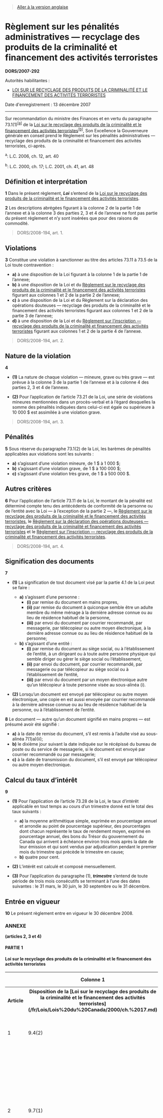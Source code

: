 > [Aller à la version anglaise](/en/Regulations/Statutory%20Orders%20and%20Regulations/2007/292.md)

# Règlement sur les pénalités administratives — recyclage des produits de la criminalité et financement des activités terroristes

**DORS/2007-292**

Autorités habilitantes : 
- [LOI SUR LE RECYCLAGE DES PRODUITS DE LA CRIMINALITÉ ET LE FINANCEMENT DES ACTIVITÉS TERRORISTES](/fr/Lois/Lois%20du%20Canada/2000/ch.%2017.md)

Date d'enregistrement : 13 décembre 2007

----------

Sur recommandation du ministre des Finances et en vertu du paragraphe 73.1(1)<sup><a href='#nbp_609783-f_hq_2221'>[a]</a></sup> de la [Loi sur le recyclage des produits de la criminalité et le financement des activités terroristes](/fr/Lois/Lois%20du%20Canada/2000/ch.%2017.md)<sup><a href='#nbp_609783-f_hq_2222'>[b]</a></sup>, Son Excellence la Gouverneure générale en conseil prend le Règlement sur les pénalités administratives — recyclage des produits de la criminalité et financement des activités terroristes, ci-après.

<a name='nbp_609783-f_hq_2221'><sup>a</sup></a>: L.C. 2006, ch. 12, art. 40<br />

<a name='nbp_609783-f_hq_2222'><sup>b</sup></a>: L.C. 2000, ch. 17; L.C. 2001, ch. 41, art. 48<br />




## Définition et interprétation


**1** Dans le présent règlement, ***Loi*** s’entend de la [Loi sur le recyclage des produits de la criminalité et le financement des activités terroristes](/fr/Lois/Lois%20du%20Canada/2000/ch.%2017.md).



**2** Les descriptions abrégées figurant à la colonne 2 de la partie 1 de l’annexe et à la colonne 3 des parties 2, 3 et 4 de l’annexe ne font pas partie du présent règlement et n’y sont insérées que pour des raisons de commodité.
> DORS/2008-194, art. 1.





## Violations


**3** Constitue une violation à sanctionner au titre des articles 73.11 à 73.5 de la Loi toute contravention :
- **a)** à une disposition de la Loi figurant à la colonne 1 de la partie 1 de l’annexe;
- **b)** à une disposition de la Loi et du [Règlement sur le recyclage des produits de la criminalité et le financement des activités terroristes](/fr/Règlements/Décrets,%20ordonnances%20et%20règlements%20statutaires/2002/184.md) figurant aux colonnes 1 et 2 de la partie 2 de l’annexe;
- **c)** à une disposition de la Loi et du Règlement sur la déclaration des opérations douteuses — recyclage des produits de la criminalité et le financement des activités terroristes figurant aux colonnes 1 et 2 de la partie 3 de l’annexe;
- **d)** à une disposition de la Loi et du [Règlement sur l’inscription — recyclage des produits de la criminalité et financement des activités terroristes](/fr/Règlements/Décrets,%20ordonnances%20et%20règlements%20statutaires/2007/121.md) figurant aux colonnes 1 et 2 de la partie 4 de l’annexe.
> DORS/2008-194, art. 2.





## Nature de la violation


**4** 

- **(1)** La nature de chaque violation — mineure, grave ou très grave — est prévue à la colonne 3 de la partie 1 de l’annexe et à la colonne 4 des parties 2, 3 et 4 de l’annexe.

- **(2)** Pour l’application de l’article 73.21 de la Loi, une série de violations mineures mentionnées dans un procès-verbal et à l’égard desquelles la somme des pénalités indiquées dans celui-ci est égale ou supérieure à 10 000 $ est assimilée à une violation grave.
> DORS/2008-194, art. 3.





## Pénalités


**5** Sous réserve du paragraphe 73.1(2) de la Loi, les barèmes de pénalités applicables aux violations sont les suivants :
- **a)** s’agissant d’une violation mineure, de 1 $ à 1 000 $;
- **b)** s’agissant d’une violation grave, de 1 $ à 100 000 $;
- **c)** s’agissant d’une violation très grave, de 1 $ à 500 000 $.




## Autres critères


**6** Pour l’application de l’article 73.11 de la Loi, le montant de la pénalité est déterminé compte tenu des antécédents de conformité de la personne ou de l’entité avec la Loi — à l’exception de la partie 2 —, le [Règlement sur le recyclage des produits de la criminalité et le financement des activités terroristes](/fr/Règlements/Décrets,%20ordonnances%20et%20règlements%20statutaires/2002/184.md), le [Règlement sur la déclaration des opérations douteuses — recyclage des produits de la criminalité et financement des activités terroristes](/fr/Règlements/Décrets,%20ordonnances%20et%20règlements%20statutaires/2001/317.md) et le [Règlement sur l’inscription — recyclage des produits de la criminalité et financement des activités terroristes](/fr/Règlements/Décrets,%20ordonnances%20et%20règlements%20statutaires/2007/121.md).
> DORS/2008-194, art. 4.





## Signification des documents


**7** 

- **(1)** La signification de tout document visé par la partie 4.1 de la Loi peut se faire :
	- **a)** s’agissant d’une personne :
		- **(i)** par remise du document en mains propres,
		- **(ii)** par remise du document à quiconque semble être un adulte membre du même ménage à la dernière adresse connue ou au lieu de résidence habituel de la personne,
		- **(iii)** par envoi du document par courrier recommandé, par messagerie, par télécopieur ou autre moyen électronique, à la dernière adresse connue ou au lieu de résidence habituel de la personne;
	- **b)** s’agissant d’une entité :
		- **(i)** par remise du document au siège social, ou à l’établissement de l’entité, à un dirigeant ou à toute autre personne physique qui semble diriger ou gérer le siège social ou l’établissement,
		- **(ii)** par envoi du document, par courrier recommandé, par messagerie ou par télécopieur au siège social ou à l’établissement de l’entité,
		- **(iii)** par envoi du document par un moyen électronique autre qu’un télécopieur à toute personne visée au sous-alinéa (i).

- **(2)** Lorsqu’un document est envoyé par télécopieur ou autre moyen électronique, une copie en est aussi envoyée par courrier recommandé à la dernière adresse connue ou au lieu de résidence habituel de la personne, ou à l’établissement de l’entité.



**8** Le document — autre qu’un document signifié en mains propres — est présumé avoir été signifié :
- **a)** à la date de remise du document, s’il est remis à l’adulte visé au sous-alinéa 7(1)a)(ii);
- **b)** le dixième jour suivant la date indiquée sur le récépissé du bureau de poste ou du service de messagerie, si le document est envoyé par courrier recommandé ou par messagerie;
- **c)** à la date de transmission du document, s’il est envoyé par télécopieur ou autre moyen électronique.




## Calcul du taux d’intérêt


**9** 

- **(1)** Pour l’application de l’article 73.28 de la Loi, le taux d’intérêt applicable en tout temps au cours d’un trimestre donné est le total des taux suivants :
	- **a)** la moyenne arithmétique simple, exprimée en pourcentage annuel et arrondie au point de pourcentage supérieur, des pourcentages dont chacun représente le taux de rendement moyen, exprimé en pourcentage annuel, des bons du Trésor du gouvernement du Canada qui arrivent à échéance environ trois mois après la date de leur émission et qui sont vendus par adjudication pendant le premier mois du trimestre qui précède le trimestre en cause;
	- **b)** quatre pour cent.

- **(2)** L’intérêt est calculé et composé mensuellement.

- **(3)** Pour l’application du paragraphe (1), ***trimestre*** s’entend de toute période de trois mois consécutifs se terminant à l’une des dates suivantes : le 31 mars, le 30 juin, le 30 septembre ou le 31 décembre.




## Entrée en vigueur


**10** Le présent règlement entre en vigueur le 30 décembre 2008.




### **ANNEXE** 
**(articles 2, 3 et 4)**
#### PARTIE 1
<table>
<h4>Loi sur le recyclage des produits de la criminalité et le financement des activités terroristes</h4>
<tr>
<th></th>
<th>Colonne 1</th>
<th>Colonne 2</th>
<th>Colonne 3</th>
</tr>
<tr>
<th>Article</th>
<th>Disposition de la [Loi sur le recyclage des produits de la criminalité et le financement des activités terroristes](/fr/Lois/Lois%20du%20Canada/2000/ch.%2017.md)</th>
<th>Description abrégée</th>
<th>Nature de la violation</th>
</tr>
<tr>
<td>1</td>
<td>9.4(2)</td>
<td>Établir une relation de correspondant bancaire avec une banque fictive</td>
<td>Grave</td>
</tr>
<tr>
<td>2</td>
<td>9.7(1)</td>
<td>Fait, pour toute personne ou entité visée, de ne pas veiller à ce que ses filiales à cent pour cent visées élaborent et mettent en application les principes et les mesures compatibles avec les obligations prévues aux articles 6, 6.1 et 9.6 de la Loi</td>
<td>Grave</td>
</tr>
<tr>
<td>3</td>
<td>9.7(2)</td>
<td>Fait, pour toute personne ou entité visée, de ne pas documenter les cas où une de ses filiales à cent pour cent visées ne peut ni élaborer ni mettre en application un principe ou une mesure parce que cela contreviendrait aux lois du pays dans lequel elle se trouve</td>
<td>Mineure</td>
</tr>
<tr>
<td>4</td>
<td>9.8</td>
<td>Fait, pour toute entité visée, de ne pas veiller à ce que ses succursales visées élaborent et mettent en application les principes et les mesures compatibles avec les obligations prévues aux articles 6, 6.1 et 9.6 de la Loi</td>
<td>Grave</td>
</tr>
<tr>
<td>5</td>
<td>11.1</td>
<td>Fait, pour toute personne ou entité visée, de ne pas être inscrite auprès du Centre</td>
<td>Grave</td>
</tr>
<tr>
<td>6</td>
<td>62(2)</td>
<td>Ne pas prêter à la personne autorisée toute l’assistance possible et ne pas lui donner les renseignements qu’elle peut valablement exiger</td>
<td>Grave</td>
</tr>
<tr>
<td>7</td>
<td>63.1(2)</td>
<td>Ne pas fournir, en conformité avec l’avis, les documents ou autre information que la personne autorisée peut valablement exiger</td>
<td>Grave</td>
</tr>
</table>

#### PARTIE 2
<table>
<h4>Loi sur le recyclage des produits de la criminalité et le financement des activités terroristes et règlement sur le recyclage des produits de la criminalité et le financement des activités terroristes</h4>
<tr>
<th></th>
<th>Colonne 1</th>
<th>Colonne 2</th>
<th>Colonne 3</th>
<th>Colonne 4</th>
</tr>
<tr>
<th>Article</th>
<th>Disposition de la [Loi sur le recyclage des produits de la criminalité et le financement des activités terroristes](/fr/Lois/Lois%20du%20Canada/2000/ch.%2017.md)</th>
<th>Disposition du [Règlement sur le recyclage des produits de la criminalité et le financement des activités terroristes](/fr/Règlements/Décrets,%20ordonnances%20et%20règlements%20statutaires/2002/184.md)</th>
<th>Description abrégée</th>
<th>Nature de la violation</th>
</tr>
<tr>
<td>1</td>
<td>9(1)</td>
<td>2</td>
<td>Ne pas convertir le montant d’une opération effectuée en devises en dollars canadiens selon le taux réglementaire</td>
<td>Mineure</td>
</tr>
<tr>
<td>2</td>
<td>9(1)</td>
<td>4(1)</td>
<td>Ne pas transmettre une déclaration par voie électronique selon les directives établies par le Centre, si le déclarant a les moyens techniques de le faire</td>
<td>Mineure</td>
</tr>
<tr>
<td>3</td>
<td>9(1)</td>
<td>4(2)</td>
<td>Ne pas transmettre une déclaration sur support papier selon les directives établies par le Centre, si le déclarant n’a pas les moyens techniques de le faire par voie électronique</td>
<td>Mineure</td>
</tr>
<tr>
<td>4</td>
<td>9(1)</td>
<td>5(1)</td>
<td>Ne pas faire une déclaration à l’égard d’un télévirement dans les cinq jours ouvrables suivant celui-ci</td>
<td>Mineure</td>
</tr>
<tr>
<td>5</td>
<td>9(1)</td>
<td>5(2)b)</td>
<td>Ne pas faire une déclaration à l’égard d’une opération pour laquelle un relevé d’opération importante en espèces doit être tenu et conservé, dans les quinze jours suivant l’opération</td>
<td>Mineure</td>
</tr>
<tr>
<td>6</td>
<td>6</td>
<td>8(1)</td>
<td>Ne pas prendre de mesures raisonnables pour établir si l’individu qui remet de fait les espèces agit pour le compte d’un tiers</td>
<td>Mineure</td>
</tr>
<tr>
<td>7</td>
<td>6</td>
<td>8(2)</td>
<td>Ne pas conserver un document où sont consignés les renseignements réglementaires concernant les tiers</td>
<td>Mineure</td>
</tr>
<tr>
<td>8</td>
<td>6</td>
<td>8(3)</td>
<td>Ne pas conserver un document où sont consignés les renseignements réglementaires concernant les tiers soupçonnés</td>
<td>Mineure</td>
</tr>
<tr>
<td>9</td>
<td>6</td>
<td>9(1)</td>
<td>Ne pas prendre des mesures raisonnables à l’ouverture d’un compte pour établir s’il est destiné à être utilisé par un tiers ou en son nom</td>
<td>Mineure</td>
</tr>
<tr>
<td>10</td>
<td>6</td>
<td>9(2)</td>
<td>Ne pas conserver un document où sont consignés les renseignements réglementaires concernant les tiers</td>
<td>Mineure</td>
</tr>
<tr>
<td>11</td>
<td>6</td>
<td>9(3)</td>
<td>Ne pas conserver un document où sont consignés les renseignements réglementaires concernant les tiers soupçonnés concernant les tiers soupçonnés</td>
<td>Mineure</td>
</tr>
<tr>
<td>12</td>
<td>6</td>
<td>10(1)</td>
<td>Ne pas prendre de mesures raisonnables au moment où un dossier-client est constitué pour établir si le client agit pour le compte d’un tiers</td>
<td>Mineure</td>
</tr>
<tr>
<td>13</td>
<td>6</td>
<td>10(2)</td>
<td>Ne pas conserver un document où sont consignés les renseignements réglementaires si la personne ou l’entité conclut que le client agit pour le compte d’un tiers</td>
<td>Mineure</td>
</tr>
<tr>
<td>14</td>
<td>6</td>
<td>10(3)</td>
<td>Ne pas conserver un document où sont consignés les renseignements réglementaires s’il y a des motifs raisonnables de soupçonner que le client agit pour le compte d’un tiers</td>
<td>Mineure</td>
</tr>
<tr>
<td>15</td>
<td>6</td>
<td>11</td>
<td>Fait, pour une société de fiducie, de ne pas conserver un document où sont consignés les renseignements réglementaires relativement à une fiducie entre vifs</td>
<td>Mineure</td>
</tr>
<tr>
<td>15.1</td>
<td>6</td>
<td>11.1(1)</td>
<td>Fait, pour toute personne ou entité visée, de ne pas prendre des mesures raisonnables pour obtenir les renseignements réglementaires et, le cas échéant, les conserver dans un document</td>
<td>Mineure</td>
</tr>
<tr>
<td>15.2</td>
<td>6</td>
<td>11.1(2)</td>
<td>Fait, pour toute personne ou entité visée, de ne pas conserver un document indiquant les raisons pour lesquelles les renseignements réglementaires n’ont pu être obtenus</td>
<td>Mineure</td>
</tr>
<tr>
<td>15.3</td>
<td>6</td>
<td>11.1(3)</td>
<td>Fait, pour toute personne ou entité visée, de ne pas déterminer, dans le cas d’un organisme sans but lucratif, auquel des types d’organismes réglementaires celui-ci appartient et de ne pas conserver ce renseignement dans un document</td>
<td>Mineure</td>
</tr>
<tr>
<td>16</td>
<td>9(1)</td>
<td>12(1)a)</td>
<td>Fait, pour toute entité financière, de ne pas déclarer la réception d’une somme en espèces de 10 000 $ ou plus au cours d’une seule opération et de ne pas joindre à la déclaration les renseignements prévus</td>
<td>Mineure</td>
</tr>
<tr>
<td>17</td>
<td>9(1)</td>
<td>12(1)b)</td>
<td>Fait, pour toute entité financière, de ne pas déclarer le télévirement à l’étranger de 10 000 $ ou plus au cours d’une seule opération et de ne pas joindre à la déclaration les renseignements prévus</td>
<td>Mineure</td>
</tr>
<tr>
<td>18</td>
<td>9(1)</td>
<td>12(1)c)</td>
<td>Fait, pour toute entité financière, de ne pas déclarer le télévirement de l’étranger de 10 000 $ ou plus au cours d’une seule opération et de ne pas joindre à la déclaration les renseignements prévus</td>
<td>Mineure</td>
</tr>
<tr>
<td>19</td>
<td>6</td>
<td>13</td>
<td>Fait, pour toute entité financière, de ne pas tenir un relevé d’opération importante en espèces lorsqu’elle reçoit d’un client une somme en espèces de 10 000 $ ou plus au cours d’une seule opération</td>
<td>Mineure</td>
</tr>
<tr>
<td>20</td>
<td>6</td>
<td>14</td>
<td>Fait, pour toute entité financière, de ne pas tenir les documents réglementaires</td>
<td>Mineure</td>
</tr>
<tr>
<td>20.1</td>
<td>6</td>
<td>14.1</td>
<td>Fait, pour toute entité financière, de ne pas, pour chaque compte de carte de crédit qu’elle ouvre, tenir les documents et renseignements réglementaires</td>
<td>Mineure</td>
</tr>
<tr>
<td>21</td>
<td>6</td>
<td>15</td>
<td>Fait, pour toute société de fiducie, de ne pas tenir les documents réglementaires à l’égard de chaque fiducie dont elle est la fiduciaire</td>
<td>Mineure</td>
</tr>
<tr>
<td>21.1</td>
<td>9.4(1)a)</td>
<td>15.1(1) et (2)</td>
<td>Fait, pour toute entité visée qui noue une relation de correspondant bancaire avec une entité étrangère réglementaire, de ne pas tenir les documents et renseignements réglementaires</td>
<td>Mineure</td>
</tr>
<tr>
<td>21.2</td>
<td>9.4(1)c)</td>
<td>15.1(1)</td>
<td>Fait, pour toute entité visée qui noue une relation de correspondant bancaire avec une entité étrangère réglementaire, de ne pas tenir l’agrément de la haute direction</td>
<td>Mineure</td>
</tr>
<tr>
<td>21.3</td>
<td>9.4(1)d)</td>
<td>15.1(1)</td>
<td>Fait, pour toute entité visée qui noue une relation de correspondant bancaire avec une entité étrangère réglementaire, de ne pas consigner leurs obligations et celles de l’entité étrangère à l’égard des services de correspondant bancaire</td>
<td>Mineure</td>
</tr>
<tr>
<td>21.4</td>
<td>9.4(1)e)</td>
<td>15.1(1) et (3)</td>
<td>Fait, pour toute entité visée, de ne pas prendre des mesures raisonnables pour vérifier si l’institution financière étrangère avec laquelle elle noue une relation de correspondant bancaire dispose de principes et de mesures réglementaires et, à défaut, de ne pas prendre des mesures réglementaires</td>
<td>Mineure</td>
</tr>
<tr>
<td>22</td>
<td>9(1)</td>
<td>17</td>
<td>Fait, pour toute société d’assurance-vie ou tout représentant d’assurance-vie qui reçoit d’un client une somme en espèces de 10 000 $ ou plus au cours d’une seule opération, de ne pas déclarer cette opération et de ne pas joindre à la déclaration les renseignements prévus</td>
<td>Mineure</td>
</tr>
<tr>
<td>23</td>
<td>6</td>
<td>18</td>
<td>Fait, pour toute société d’assurance-vie ou tout représentant d’assurance-vie, de ne pas tenir un relevé d’opération importante en espèces lorsqu’il reçoit d’un client une somme en espèces de 10 000 $ ou plus au cours d’une seule opération</td>
<td>Mineure</td>
</tr>
<tr>
<td>24</td>
<td>6</td>
<td>19(1)</td>
<td>Fait, pour toute société d’assurance-vie ou tout représentant d’assurance-vie, de ne pas tenir un dossier-client pour chaque achat d’une rente ou d’une police à l’égard de laquelle le client peut verser 10 000 $ ou plus</td>
<td>Mineure</td>
</tr>
<tr>
<td>25</td>
<td>6</td>
<td>20</td>
<td>Fait, pour toute société d’assurance-vie ou tout représentant d’assurance-vie, de ne pas tenir le registre réglementaire d’un client qui est une personne morale</td>
<td>Mineure</td>
</tr>
<tr>
<td>25.1</td>
<td>6</td>
<td>20.1</td>
<td>Fait, pour toute société d’assurance-vie ou tout représentant d’assurance-vie, de ne pas tenir un document comportant les renseignements réglementaires lorsqu’une opération fait l’objet d’un examen</td>
<td>Mineure</td>
</tr>
<tr>
<td>26</td>
<td>9(1)</td>
<td>21</td>
<td>Fait, pour tout courtier en valeurs mobilières qui reçoit d’un client une somme en espèces de 10 000 $ ou plus au cours d’une seule opération, de ne pas déclarer cette opération et de ne pas joindre à la déclaration les renseignements prévus</td>
<td>Mineure</td>
</tr>
<tr>
<td>27</td>
<td>6</td>
<td>22</td>
<td>Fait, pour tout courtier en valeurs mobilières, de ne pas tenir un relevé d’opération importante en espèces lorsqu’il reçoit d’un client une somme en espèces de 10 000 $ ou plus au cours d’une seule opération</td>
<td>Mineure</td>
</tr>
<tr>
<td>28</td>
<td>6</td>
<td>23</td>
<td>Fait, pour tout courtier en valeurs mobilières, de ne pas tenir les documents réglementaires</td>
<td>Mineure</td>
</tr>
<tr>
<td>29</td>
<td>9(1)</td>
<td>28(1)a)</td>
<td>Fait, pour toute entreprise de transfert de fonds ou de vente de titres négociables, de ne pas déclarer la réception d’un client d’une somme en espèces de 10 000 $ ou plus au cours d’une seule opération et de ne pas joindre à la déclaration les renseignements prévus</td>
<td>Mineure</td>
</tr>
<tr>
<td>30</td>
<td>9(1)</td>
<td>28(1)b)</td>
<td>Fait, pour toute entreprise de transfert de fonds ou de vente de titres négociables, de ne pas déclarer le télévirement à l’étranger de 10 000 $ ou plus au cours d’une seule opération et de ne pas joindre à la déclaration les renseignements prévus</td>
<td>Mineure</td>
</tr>
<tr>
<td>31</td>
<td>9(1)</td>
<td>28(1)c)</td>
<td>Fait, pour toute entreprise de transfert de fonds ou de vente de titres négociables, de ne pas déclarer le télévirement de l’étranger, de 10 000 $ ou plus au cours d’une seule opération et de ne pas joindre à la déclaration les renseignements prévus</td>
<td>Mineure</td>
</tr>
<tr>
<td>32</td>
<td>6</td>
<td>29</td>
<td>Fait, pour toute entreprise de transfert de fonds ou de vente de titres négociables, de ne pas tenir un relevé d’opération importante en espèces lorsqu’elle reçoit d’un client une somme en espèces de 10 000 $ ou plus au cours d’une seule opération</td>
<td>Mineure</td>
</tr>
<tr>
<td>33</td>
<td>6</td>
<td>30</td>
<td>Fait, pour toute entreprise de transfert de fonds ou de vente de titres négociables, de ne pas tenir les documents réglementaires</td>
<td>Mineure</td>
</tr>
<tr>
<td>33.1</td>
<td>6</td>
<td>31</td>
<td>Fait, pour toute entreprise de transfert de fonds ou de vente de titres négociables visée, de ne pas tenir un document comportant les renseignements réglementaires lorsqu’une opération fait l’objet d’un examen</td>
<td>Mineure</td>
</tr>
<tr>
<td>33.2</td>
<td>6</td>
<td>32</td>
<td>Fait, pour toute entreprise de transfert de fonds ou de vente de titres négociables visée, de ne pas tenir un document où sont consignés les renseignements réglementaires</td>
<td>Mineure</td>
</tr>
<tr>
<td>33.3</td>
<td>9</td>
<td>33.1</td>
<td>Fait, pour tout notaire public de la Colombie-Britannique ou toute société de notaires de la Colombie-Britannique, de ne pas déclarer la réception d’une somme en espèces de 10 000 $ ou plus au cours d’une seule opération et de ne pas joindre à la déclaration les renseignements réglementaires</td>
<td>Mineure</td>
</tr>
<tr>
<td>33.4</td>
<td>6</td>
<td>33.2(1)</td>
<td>Fait, pour tout notaire public de la Colombie-Britannique ou toute société de notaires de la Colombie-Britannique, de ne pas tenir les documents réglementaires</td>
<td>Mineure</td>
</tr>
<tr>
<td>33.5</td>
<td>6</td>
<td>33.2(2)</td>
<td>Fait, pour tout notaire public de la Colombie-Britannique ou toute société de notaires de la Colombie-Britannique, de ne pas tenir un relevé d’opération importante en espèces lorsqu’il reçoit une somme en espèces de 10 000 $ ou plus au cours d’une seule opération</td>
<td>Mineure</td>
</tr>
<tr>
<td>33.6</td>
<td>6</td>
<td>33.4</td>
<td>Fait, pour tout conseiller juridique ou cabinet d’avocats, de ne pas tenir les documents réglementaires</td>
<td>Mineure</td>
</tr>
<tr>
<td>33.7</td>
<td>6</td>
<td>33.5a)</td>
<td>Fait, pour tout conseiller juridique ou cabinet d’avocats, de ne pas tenir les documents réglementaires</td>
<td>Mineure</td>
</tr>
<tr>
<td>34</td>
<td>9(1)</td>
<td>35</td>
<td>Fait, pour tout comptable ou cabinet d’expertise comptable qui reçoit une somme en espèces de 10 000 $ ou plus au cours d’une seule opération, de ne pas déclarer cette opération et de ne pas joindre à la déclaration les renseignements prévus</td>
<td>Mineure</td>
</tr>
<tr>
<td>35</td>
<td>6</td>
<td>36(1)</td>
<td>Fait, pour tout comptable ou cabinet d’expertise comptable, de ne pas tenir les documents réglementaires</td>
<td>Mineure</td>
</tr>
<tr>
<td>36</td>
<td>6</td>
<td>36(2)</td>
<td>Fait, pour tout comptable ou cabinet d’expertise comptable, de ne pas tenir un relevé d’opération importante en espèces, lorsqu’il reçoit une somme en espèces de 10 000 $ ou plus au cours d’une seule opération</td>
<td>Mineure</td>
</tr>
<tr>
<td>37</td>
<td>9(1)</td>
<td>38</td>
<td>Fait, pour tout courtier ou agent immobilier qui reçoit une somme en espèces de 10 000 $ ou plus au cours d’une seule opération, de ne pas déclarer cette opération et de ne pas joindre à la déclaration les renseignements prévus</td>
<td>Mineure</td>
</tr>
<tr>
<td>38</td>
<td>6</td>
<td>39(1)</td>
<td>Fait, pour tout courtier ou agent immobilier, de ne pas tenir les documents réglementaires</td>
<td>Mineure</td>
</tr>
<tr>
<td>39</td>
<td>6</td>
<td>39(2)</td>
<td>Fait, pour tout courtier ou agent immobilier, de ne pas tenir un relevé d’opération importante en espèces, lorsqu’il reçoit une somme en espèces de 10 000 $ ou plus au cours d’une seule opération</td>
<td>Mineure</td>
</tr>
<tr>
<td>39.1</td>
<td>9(1)</td>
<td>39.2</td>
<td>Fait, pour tout négociant en métaux précieux et pierres précieuses, de ne pas déclarer la réception d’une somme en espèces de 10 000 $ ou plus au cours d’une seule opération et de ne pas joindre à la déclaration les renseignements réglementaires</td>
<td>Mineure</td>
</tr>
<tr>
<td>39.2</td>
<td>6</td>
<td>39.3</td>
<td>Fait, pour tout négociant en métaux précieux et pierres précieuses, de ne pas tenir un relevé d’opération importante en espèces lorsqu’il reçoit une somme en espèces de 10 000 $ ou plus au cours d’une seule opération</td>
<td>Mineure</td>
</tr>
<tr>
<td>39.3</td>
<td>9(1)</td>
<td>39.6</td>
<td>Fait, pour tout promoteur immobilier, de ne pas déclarer la réception d’une somme en espèces de 10 000 $ ou plus au cours d’une seule opération et de ne pas joindre à cette déclaration les renseignements réglementaires</td>
<td>Mineure</td>
</tr>
<tr>
<td>39.4</td>
<td>6</td>
<td>39.7(1)</td>
<td>Fait, pour tout promoteur immobilier, de ne pas tenir les documents réglementaires dans l’exercice d’une activité visée</td>
<td>Mineure</td>
</tr>
<tr>
<td>39.5</td>
<td>6</td>
<td>39.7(2)</td>
<td>Fait, pour tout promoteur immobilier, de ne pas tenir un relevé d’opération importante en espèces lorsqu’il reçoit une somme en espèces de 10 000 $ ou plus au cours d’une seule opération dans l’exercice d’une activité visée</td>
<td>Mineure</td>
</tr>
<tr>
<td>40</td>
<td>9(1)</td>
<td>40(1)a)</td>
<td>Fait, pour tout casino qui reçoit une somme en espèces de 10 000 $ ou plus au cours d’une seule opération, de ne pas déclarer cette opération et de ne pas joindre à la déclaration les renseignements prévus</td>
<td>Mineure</td>
</tr>
<tr>
<td>41</td>
<td>9(1)</td>
<td>40(1)b)</td>
<td>Fait, pour tout casino, de ne pas déclarer le télévirement à l’étranger de 10 000$ ou plus au cours d’une seule opération et de ne pas joindre à la déclaration les renseignements prévus</td>
<td>Mineure</td>
</tr>
<tr>
<td>42</td>
<td>9(1)</td>
<td>40(1)c)</td>
<td>Fait, pour tout casino, de ne pas déclarer le télévirement de l’étranger de 10 000$ ou plus au cours d’une seule opération et de ne pas joindre à la déclaration les renseignements prévus</td>
<td>Mineure</td>
</tr>
<tr>
<td>43</td>
<td>6</td>
<td>41(1)</td>
<td>Fait, pour tout casino, de ne pas tenir un relevé d’opération importante en espèces lorsqu’il reçoit une somme en espèces de 10 000 $ ou plus au cours d’une seule opération</td>
<td>Mineure</td>
</tr>
<tr>
<td>44</td>
<td>6</td>
<td>42(1)</td>
<td>Fait, pour tout casino, de ne pas tenir des relevés de déboursement important en espèces relativement aux opérations réglementaires au cours desquelles une somme de 10 000 $ ou plus est déboursée</td>
<td>Mineure</td>
</tr>
<tr>
<td>45</td>
<td>6</td>
<td>43</td>
<td>Fait, pour tout casino, de ne pas tenir les documents réglementaires</td>
<td>Mineure</td>
</tr>
<tr>
<td>46</td>
<td>9(1)</td>
<td>47</td>
<td>Fait, pour tout ministère ou mandataire de Sa Majesté du chef du Canada ou d’une province qui reçoit d’un client une somme en espèces de 10 000 $ ou plus au cours d’une seule opération, de ne pas déclarer cette opération et de ne pas joindre à la déclaration les renseignements prévus</td>
<td>Mineure</td>
</tr>
<tr>
<td>47</td>
<td>6</td>
<td>48</td>
<td>Fait, pour tout ministère ou mandataire de Sa Majesté du chef du Canada ou d’une province, de ne pas tenir un relevé d’opération importante en espèces lorsqu’il reçoit d’un client une somme en espèces de 10 000 $ ou plus au cours d’une seule opération</td>
<td>Mineure</td>
</tr>
<tr>
<td>48</td>
<td>6</td>
<td>49</td>
<td>Fait, pour tout ministère ou mandataire de Sa Majesté du chef du Canada ou d’une province, de ne pas tenir les documents réglementaires</td>
<td>Mineure</td>
</tr>
<tr>
<td>49</td>
<td>9(1)</td>
<td>50(3)</td>
<td>Fait, pour toute entité financière visée, de ne pas déclarer tout changement dans les renseignements réglementaires dans les quinze jours suivant le changement</td>
<td>Mineure</td>
</tr>
<tr>
<td>50</td>
<td>9(1)</td>
<td>50(4)a)</td>
<td>Fait, pour toute entité financière visée, de ne pas, au moins une fois tous les douze mois, vérifier si les conditions prévues sont toujours réunies à l’égard de chaque client</td>
<td>Mineure</td>
</tr>
<tr>
<td>51</td>
<td>9(1)</td>
<td>50(4)b)</td>
<td>Fait, pour toute entité financière visée, de ne pas, au moins une fois tous les douze mois, envoyer un rapport comportant les renseignements réglementaires</td>
<td>Mineure</td>
</tr>
<tr>
<td>52</td>
<td>6.1</td>
<td>53, 64(1) et 64(2)b)</td>
<td>Fait, pour toute personne ou entité visée, de ne pas vérifier, de la manière et dans le délai réglementaires, l’identité de tout individu qui effectue avec elle une opération pour laquelle un relevé est exigé</td>
<td>Mineure</td>
</tr>
<tr>
<td>52.1</td>
<td>6.1</td>
<td>53.1, 64(1) et 64(2)b.1)</td>
<td>Fait, pour toute personne ou entité visée, de ne pas prendre des mesures raisonnables pour vérifier, de la manière et dans le délai réglementaires, l’identité de toute personne qui effectue avec elle une opération qui doit être déclarée au Centre</td>
<td>Mineure</td>
</tr>
<tr>
<td>52.2</td>
<td>9.2</td>
<td>53.2, 64, 65 et 66</td>
<td>Fait, pour toute personne ou entité visée, d’ouvrir, dans les cas prévus, un compte pour lequel elle ne peut établir l’identité du client en conformité avec les mesures réglementaires</td>
<td>Grave</td>
</tr>
<tr>
<td>53</td>
<td>6.1</td>
<td>54(1)a), 64(1) et 64(2)a)</td>
<td>Fait, pour toute entité financière, de ne pas vérifier, de la manière et dans le délai réglementaires, l’identité de toute personne qui signe la fiche-signature</td>
<td>Mineure</td>
</tr>
<tr>
<td>54</td>
<td>6.1</td>
<td>54(1)b), 64(1) et 64(2)b)</td>
<td>Fait, pour toute entité financière, de ne pas vérifier, de la manière et dans le délai réglementaires, l’identité de toute personne qui effectue une opération visée</td>
<td>Mineure</td>
</tr>
<tr>
<td>55</td>
<td>6.1</td>
<td>54(1)d), 65(1) et 65(2)a)</td>
<td>Fait, pour toute entité financière, de ne pas vérifier, de la manière et dans le délai réglementaires, l’existence de toute personne morale pour laquelle elle ouvre un compte ainsi que les renseignements réglementaires applicables</td>
<td>Mineure</td>
</tr>
<tr>
<td>56</td>
<td>6.1</td>
<td>54(1)e), 66(1) et 66(2)a)</td>
<td>Fait, pour toute entité financière, de ne pas vérifier, de la manière et dans le délai réglementaires, l’existence de toute entité — autre qu’une personne morale — pour laquelle elle ouvre un compte</td>
<td>Mineure</td>
</tr>
<tr>
<td>56.1</td>
<td>6.1</td>
<td>54.1a), 64(1.1) et 64(2)b.2)</td>
<td>Fait, pour toute entité financière, de ne pas vérifier, de la manière et dans le délai réglementaires, l’identité de toute personne pour laquelle elle ouvre un compte de carte de crédit</td>
<td>Mineure</td>
</tr>
<tr>
<td>56.2</td>
<td>6.1</td>
<td>54.1b), 65(1) et 65(2)a.1)</td>
<td>Fait, pour toute entité financière, de ne pas vérifier, de la manière et dans le délai réglementaires, l’existence de toute personne morale pour laquelle elle ouvre un compte de carte de crédit ainsi que les renseignements réglementaires</td>
<td>Mineure</td>
</tr>
<tr>
<td>56.3</td>
<td>6.1</td>
<td>54.1c), 66(1) et 66(2)a.1)</td>
<td>Fait, pour toute entité financière, de ne pas vérifier, de la manière et dans le délai réglementaires, l’existence de toute entité — autre qu’une personne morale — pour laquelle elle ouvre un compte de carte de crédit</td>
<td>Mineure</td>
</tr>
<tr>
<td>56.4</td>
<td>9.3(1)</td>
<td>54.2a) et 67.1(2)</td>
<td>Fait, pour toute entité financière, de ne pas prendre, dans le délai réglementaire, des mesures raisonnables pour établir si la personne pour qui elle ouvre un compte est un étranger politiquement vulnérable</td>
<td>Mineure</td>
</tr>
<tr>
<td>56.5</td>
<td>9.3(1)</td>
<td>54.2b) et 67.1(3)</td>
<td>Fait, pour toute entité financière, de ne pas prendre, dans le délai réglementaire, des mesures raisonnables pour établir si tout titulaire de compte actuel est un étranger politiquement vulnérable</td>
<td>Mineure</td>
</tr>
<tr>
<td>56.6</td>
<td>9.3(1)</td>
<td>54.2c) et 67.2(3)</td>
<td>Fait, pour toute entité financière, de ne pas prendre, dans le délai réglementaire, des mesures raisonnables pour établir si la personne qui est à l’origine d’un télévirement de 100 000 $ ou plus est un étranger politiquement vulnérable</td>
<td>Mineure</td>
</tr>
<tr>
<td>56.7</td>
<td>9.3(1)</td>
<td>54.2d) et 67.2(3)</td>
<td>Fait, pour toute entité financière, de ne pas prendre, dans le délai réglementaire, des mesures raisonnables pour établir si la personne qui est le bénéficiaire d’un télévirement de 100 000 $ ou plus est un étranger politiquement vulnérable</td>
<td>Mineure</td>
</tr>
<tr>
<td>57</td>
<td>6.1</td>
<td>55a), 64(1) et 64(2)c)</td>
<td>Fait, pour toute société de fiducie, de ne pas vérifier, de la manière et dans le délai réglementaires, l’identité de toute personne qui constitue une fiducie entre vifs</td>
<td>Mineure</td>
</tr>
<tr>
<td>58</td>
<td>6.1</td>
<td>55b), 65(1) et 65(2)b)</td>
<td>Fait, pour toute société de fiducie, de ne pas vérifier, de la manière et dans le délai réglementaires, l’existence de toute personne morale qui constitue une fiducie institutionnelle ainsi que les renseignements réglementaires applicables</td>
<td>Mineure</td>
</tr>
<tr>
<td>59</td>
<td>6.1</td>
<td>55c), 66(1) et 66(2)b)</td>
<td>Fait, pour toute société de fiducie, de ne pas vérifier, de la manière et dans le délai réglementaires, l’existence de toute entité, autre qu’une personne morale, qui constitue une fiducie institutionnelle</td>
<td>Mineure</td>
</tr>
<tr>
<td>60</td>
<td>6.1</td>
<td>55d)(i), 65(1) et 65(2)b) ou 55d)(i), 66(1) et 66(2)b)</td>
<td>Fait, pour toute société de fiducie, de ne pas vérifier, de la manière et dans le délai réglementaires, l’existence de toute entité habilitée à agir comme cofiduciaire ainsi que, s’agissant d’une personne morale, les renseignements réglementaires applicables</td>
<td>Mineure</td>
</tr>
<tr>
<td>61</td>
<td>6.1</td>
<td>55d)(ii), 64(1) et 64(2)c)</td>
<td>Fait, pour toute société de fiducie, de ne pas vérifier, de la manière et dans le délai réglementaires, l’identité des personnes qui sont habilitées à donner des instructions relativement aux activités de toute entité habilitée à agir comme cofiduciaire</td>
<td>Mineure</td>
</tr>
<tr>
<td>62</td>
<td>6.1</td>
<td>55e), 64(1) et 64(2)c)</td>
<td>Fait, pour toute société de fiducie, de ne pas vérifier, de la manière et dans le délai réglementaires, l’identité de toute personne habilitée à agir comme cofiduciaire</td>
<td>Mineure</td>
</tr>
<tr>
<td>62.1</td>
<td>9.4(1)a)</td>
<td>55.1a)</td>
<td>Fait, pour toute entité financière qui noue une relation de correspondant bancaire avec une institution financière étrangère, de ne pas vérifier, de la manière réglementaire, les renseignements réglementaires concernant celle-ci</td>
<td>Mineure</td>
</tr>
<tr>
<td>62.2</td>
<td>9.4(1)a)</td>
<td>55.1b)</td>
<td>Fait, pour toute entité financière qui noue une relation de correspondant bancaire avec une institution financière étrangère, de ne pas prendre des mesures raisonnables pour vérifier, de la manière réglementaire, les renseignements réglementaires concernant celle-ci et de ne pas assurer un contrôle réglementaire</td>
<td>Mineure</td>
</tr>
<tr>
<td>62.3</td>
<td>9.4(1)a)</td>
<td>55.2a)</td>
<td>Fait, pour l’entité financière qui noue une relation de correspondant bancaire avec une institution financière, de ne pas prendre des mesures raisonnables pour vérifier si l’institution financière étrangère satisfait aux exigences réglementaires</td>
<td>Mineure</td>
</tr>
<tr>
<td>62.4</td>
<td>9.4(1)a)</td>
<td>55.2b)</td>
<td>Fait, pour l’entité financière qui noue une relation de correspondant bancaire avec une institution financière étrangère, de ne pas prendre de mesures raisonnables pour vérifier si l’institution a accepté de fournir les données d’identification sur ses clients</td>
<td>Mineure</td>
</tr>
<tr>
<td>63</td>
<td>6.1</td>
<td>56(1), 64(1) et 64(2)d)</td>
<td>Fait, pour toute société d’assurance-vie ou tout représentant d’assurance-vie, de ne pas vérifier, de la manière et dans le délai réglementaires, l’identité de toute personne qui effectue une opération pour laquelle la société ou le représentant doit tenir un dossier-client</td>
<td>Mineure</td>
</tr>
<tr>
<td>64</td>
<td>6.1</td>
<td>56(3), 65(1) et 65(2)c)</td>
<td>Fait, pour toute société d’assurance-vie ou tout représentant d’assurance-vie, de ne pas vérifier, de la manière et dans le délai réglementaires, l’existence de toute personne morale à l’égard de laquelle il doit tenir un dossier-client ainsi que les renseignements réglementaires applicables</td>
<td>Mineure</td>
</tr>
<tr>
<td>65</td>
<td>6.1</td>
<td>56(4), 66(1) et 66(2)c)</td>
<td>Fait, pour toute société d’assurance-vie ou tout représentant d’assurance-vie, de ne pas vérifier, de la manière et dans le délai réglementaires, l’existence de toute entité — autre qu’une personne morale — à l’égard de laquelle il doit tenir un dossier-client</td>
<td>Mineure</td>
</tr>
<tr>
<td>65.1</td>
<td>9.3(1)</td>
<td>56.1 et 67.2(3)</td>
<td>Fait, pour toute société d’assurance-vie ou tout représentant d’assurance-vie, de ne pas prendre des mesures raisonnables pour établir, dans le délai réglementaire, si la personne visée est un étranger politiquement vulnérable</td>
<td>Mineure</td>
</tr>
<tr>
<td>66</td>
<td>6.1</td>
<td>57(1), 64(1) et 64(2)a)</td>
<td>Fait, pour tout courtier en valeurs mobilières, de ne pas vérifier, de la manière et dans le délai réglementaires, l’identité de toute personne habilitée à donner des instructions relativement à un compte à l’égard duquel il tient des documents</td>
<td>Mineure</td>
</tr>
<tr>
<td>67</td>
<td>6.1a</td>
<td>57(3), 65(1) et 65(2)d)</td>
<td>Fait, pour tout courtier en valeurs mobilières, de ne pas vérifier, de la manière et dans le délai réglementaires, l’existence de toute personne morale pour laquelle il ouvre un compte ainsi que les renseignements réglementaires applicables</td>
<td>Mineure</td>
</tr>
<tr>
<td>68</td>
<td>6.1</td>
<td>57(4), 66(1) et 66(2)d)</td>
<td>Fait, pour tout courtier en valeurs mobilières, de ne pas vérifier, de la manière et dans le délai réglementaires, l’existence de toute entité, autre qu’une personne morale, pour laquelle il ouvre un compte</td>
<td>Mineure</td>
</tr>
<tr>
<td>68.1</td>
<td>9.3(1)</td>
<td>57.1(1) et 67.1(2)</td>
<td>Fait, pour tout courtier en valeurs mobilières, de ne pas prendre des mesures raisonnables pour établir, dans le délai réglementaire, si la personne pour laquelle il ouvre un compte est un étranger politiquement vulnérable</td>
<td>Mineure</td>
</tr>
<tr>
<td>68.2</td>
<td>9.3(1)</td>
<td>57.1(2) et 67.1(3)</td>
<td>Fait, pour tout courtier en valeurs mobilières, de ne pas prendre des mesures raisonnables pour établir, dans le délai réglementaire, si tout titulaire d’un compte actuel est un étranger politiquement vulnérable</td>
<td>Mineure</td>
</tr>
<tr>
<td>69</td>
<td>6.1</td>
<td>59(1)a), 64(1) et 64(2)b)</td>
<td>Fait, pour toute entreprise de transfert de fonds ou de vente de titres négociables, de ne pas vérifier, de la manière et dans le délai réglementaires, l’identité de toute personne qui effectue avec elle une opération de 3 000 $ ou plus pour l’émission ou le rachat de mandats-poste, de chèques de voyage ou de titres négociables</td>
<td>Mineure</td>
</tr>
<tr>
<td>70</td>
<td>6.1</td>
<td>59(1)b), 64(1) et 64(2)b)</td>
<td>Fait, pour toute entreprise de transfert de fonds ou de vente de titres négociables, de ne pas vérifier, de la manière et dans le délai réglementaires, l’identité de toute personne qui effectue avec elle la remise ou la transmission de 1 000 $ ou plus</td>
<td>Mineure</td>
</tr>
<tr>
<td>71</td>
<td>6.1</td>
<td>59(1)c), 64(1) et 64(2)b)</td>
<td>Fait, pour toute entreprise de transfert de fonds ou de vente de titres négociables, de ne pas vérifier l’identité, de la manière et dans le délai réglementaires, de toute personne qui effectue avec elle une opération de change de 3 000 $ ou plus</td>
<td>Mineure</td>
</tr>
<tr>
<td>72</td>
<td>6.1</td>
<td>59(2), 65(1) et 65(2)c)</td>
<td>Fait, pour toute entreprise de transfert de fonds ou de vente de titres négociables, de ne pas vérifier, de la manière et dans le délai réglementaires, l’existence de toute personne morale à l’égard de laquelle elle doit tenir un dossier-client ainsi que les renseignements réglementaires applicables</td>
<td>Mineure</td>
</tr>
<tr>
<td>73</td>
<td>6.1</td>
<td>59(3), 66(1) et 66(2)c)</td>
<td>Fait, pour toute entreprise de transfert de fonds ou de vente de titres négociables, de ne pas vérifier, de la manière et dans le délai réglementaires, l’existence de toute entité, autre qu’une personne morale, à l’égard de laquelle elle doit tenir un dossier-client</td>
<td>Mineure</td>
</tr>
<tr>
<td>73.1</td>
<td>9.3(1)</td>
<td>59(5)a) et 67.2(3)</td>
<td>Fait, pour toute entreprise de transfert de fonds ou de vente de titres négociables, de ne pas prendre, dans le délai réglementaire, des mesures raisonnables pour établir si la personne qui est à l’origine d’un télévirement de 100 000 $ ou plus est un étranger politiquement vulnérable</td>
<td>Mineure</td>
</tr>
<tr>
<td>73.11</td>
<td>9.3(1)</td>
<td>59(5)b) et 67.2(3)</td>
<td>Fait, pour toute entreprise de transfert de fonds ou de vente de titres négociables, de ne pas prendre, dans le délai réglementaire, des mesures raisonnables pour établir si le bénéficiaire d’un télévirement de 100 000 $ ou plus est un étranger politiquement vulnérable</td>
<td>Mineure</td>
</tr>
<tr>
<td>73.12</td>
<td>6.1</td>
<td>59.1a), 64(1) et 64(2)e)</td>
<td>Fait, pour tout comptable ou tout cabinet d’expertise comptable, de ne pas vérifier, de la manière et dans le délai réglementaires, l’identité de toute personne qui effectue l’opération visée</td>
<td>Mineure</td>
</tr>
<tr>
<td>73.13</td>
<td>6.1</td>
<td>59.1b), 65(1) et 65(2)e)</td>
<td>Fait, pour tout comptable ou tout cabinet d’expertise comptable, de ne pas vérifier, de la manière et dans le délai réglementaires, l’existence de toute personne morale pour le compte de laquelle l’opération visée est effectuée, ainsi que les renseignements réglementaires concernant la personne morale</td>
<td>Mineure</td>
</tr>
<tr>
<td>73.14</td>
<td>6.1</td>
<td>59.1c), 66(1) et 66(2)e)</td>
<td>Fait, pour tout comptable ou tout cabinet d’expertise comptable, de ne pas vérifier, de la manière et dans le délai réglementaires, l’existence de toute entité autre qu’une personne morale pour le compte de laquelle l’opération visée est effectuée</td>
<td>Mineure</td>
</tr>
<tr>
<td>73.15</td>
<td>6.1</td>
<td>59.2(1)a), 64(1) et 64(2)e)</td>
<td>Fait, pour tout courtier ou agent immobilier, de ne pas vérifier, de la manière et dans le délai réglementaires, l’identité de toute personne qui effectue l’opération visée</td>
<td>Mineure</td>
</tr>
<tr>
<td>73.16</td>
<td>6.1</td>
<td>59.2(1)b), 65(1) et 65(2)e)</td>
<td>Fait, pour tout courtier ou agent immobilier, de ne pas vérifier, de la manière et dans le délai réglementaires, l’existence de toute personne morale pour le compte de laquelle l’opération visée est effectuée, ainsi que les renseignements réglementaires</td>
<td>Mineure</td>
</tr>
<tr>
<td>73.17</td>
<td>6.1</td>
<td>59.2(1)c), 66(1) et 66(2)e)</td>
<td>Fait, pour tout courtier ou agent immobilier, de ne pas vérifier, de la manière et dans le délai réglementaires, l’existence de toute entité autre qu’une personne morale pour le compte de laquelle l’opération visée est effectuée</td>
<td>Mineure</td>
</tr>
<tr>
<td>73.18</td>
<td>6.1</td>
<td>59.2(3)</td>
<td>Fait, pour un courtier ou un agent immobilier représentant une partie à l’opération visée qui est effectuée, de ne pas vérifier l’identité ou l’existence, selon le cas, des parties qui ne sont pas représentées par un courtier ou un agent immobilier</td>
<td>Mineure</td>
</tr>
<tr>
<td>73.19</td>
<td>6.1</td>
<td>59.3a), 64(1) et 64(2)b)</td>
<td>Fait, pour tout notaire public de la Colombie-Britannique ou toute société de notaires de la Colombie-Britannique, de ne pas vérifier, de la manière et dans le délai réglementaires, l’identité de toute personne qui effectue avec lui une opération visée</td>
<td>Mineure</td>
</tr>
<tr>
<td>73.2</td>
<td>6.1</td>
<td>59.3b), 65(1) et 65(2)e)</td>
<td>Fait, pour tout notaire public de la Colombie-Britannique ou toute société de notaires de la Colombie-Britannique, de ne pas vérifier, de la manière et dans le délai réglementaires, l’existence de toute personne morale pour le compte de laquelle l’opération visée est effectuée, ainsi que les renseignements réglementaires</td>
<td>Mineure</td>
</tr>
<tr>
<td>73.21</td>
<td>6.1</td>
<td>59.3c), 66(1) et 66(2)e)</td>
<td>Fait, pour tout notaire public de la Colombie-Britannique ou toute société de notaires de la Colombie-Britannique, de ne pas vérifier, de la manière et dans le délai réglementaires, l’existence de toute entité autre qu’une personne morale pour le compte de laquelle l’opération visée est effectuée</td>
<td>Mineure</td>
</tr>
<tr>
<td>73.22</td>
<td>6.1</td>
<td>59.4(1)a), 64(1) et 64(2)b)</td>
<td>Fait, pour tout conseiller juridique ou cabinet d’avocats, de ne pas vérifier, de la manière et dans le délai réglementaires, l’identité de toute personne qui effectue avec lui l’opération visée</td>
<td>Mineure</td>
</tr>
<tr>
<td>73.23</td>
<td>6.1</td>
<td>59.4(1)b), 65(1) et 65(2)e)</td>
<td>Fait, pour tout conseiller juridique ou cabinet d’avocats, de ne pas vérifier, de la manière et dans le délai réglementaires, l’existence de toute personne morale pour le compte de laquelle l’opération visée est effectuée, ainsi que les renseignements réglementaires</td>
<td>Mineure</td>
</tr>
<tr>
<td>73.24</td>
<td>6.1</td>
<td>59.4(1)c), 66(1) et 66(2)e)</td>
<td>Fait, pour tout conseiller juridique ou cabinet d’avocats, de ne pas vérifier, de la manière et dans le délai réglementaires, l’existence de toute entité autre qu’une personne morale pour le compte de laquelle l’opération visée est effectuée</td>
<td>Mineure</td>
</tr>
<tr>
<td>73.25</td>
<td>6.1</td>
<td>59.5a), 64(1) et 64(2)b)</td>
<td>Fait, pour tout promoteur immobilier, de ne pas vérifier, de la manière et dans le délai réglementaires, l’identité de toute personne qui effectue l’opération visée</td>
<td>Mineure</td>
</tr>
<tr>
<td>73.26</td>
<td>6.1</td>
<td>59.5b), 65(1) et 65(2)e)</td>
<td>Fait, pour tout promoteur immobilier, de ne pas vérifier, de la manière et dans le délai réglementaires, l’existence de toute personne morale pour le compte de laquelle l’opération visée est effectuée, ainsi que les renseignements réglementaires</td>
<td>Mineure</td>
</tr>
<tr>
<td>73.27</td>
<td>6.1</td>
<td>59.5c), 66(1) et 66(2)e)</td>
<td>Fait, pour tout promoteur immobilier, de ne pas vérifier, de la manière et dans le délai réglementaires, l’existence de toute entité autre qu’une personne morale pour le compte de laquelle l’opération visée est effectuée</td>
<td>Mineure</td>
</tr>
<tr>
<td>74</td>
<td>6.1</td>
<td>60a), 64(1) et 64(2)a)</td>
<td>Fait, pour tout casino, de ne pas vérifier, de la manière et dans le délai réglementaires, l’identité de toute personne qui signe une fiche-signature relativement à tout compte qu’il ouvre</td>
<td>Mineure</td>
</tr>
<tr>
<td>75</td>
<td>6.1</td>
<td>60b)(i), 64(1) et 64(2)b)</td>
<td>Fait, pour tout casino, de ne pas vérifier, de la manière et dans le délai réglementaires, l’identité de toute personne qui effectue avec lui une opération pour laquelle il doit tenir un relevé de déboursement important en espèces</td>
<td>Mineure</td>
</tr>
<tr>
<td>76</td>
<td>6.1</td>
<td>60b)(ii), 64(1) et 64(2)b)</td>
<td>Fait, pour tout casino, de ne pas vérifier, de la manière et dans le délai réglementaires, l’identité de toute personne qui effectue avec lui une opération de 3 000 $ ou plus pour laquelle il doit tenir un relevé de crédit</td>
<td>Mineure</td>
</tr>
<tr>
<td>77</td>
<td>6.1</td>
<td>60b)(iii), 64(1) et 64(2)b)</td>
<td>Fait, pour tout casino, de ne pas vérifier, de la manière et dans le délai réglementaires, l’identité de toute personne qui effectue avec lui une opération de change de 3 000 $ ou plus pour laquelle il doit tenir une fiche d’opération</td>
<td>Mineure</td>
</tr>
<tr>
<td>78</td>
<td>6.1</td>
<td>60b)(iv), 64(1) et 64(2)b)</td>
<td>Fait, pour tout casino, de ne pas vérifier, de la manière et dans le délai réglementaires, l’identité de toute personne qui lui demande la remise ou la transmission de 1 000 $ ou plus</td>
<td>Mineure</td>
</tr>
<tr>
<td>79</td>
<td>6.1</td>
<td>60e), 65(1) et 65(2)a)</td>
<td>Fait, pour tout casino, de ne pas vérifier, de la manière et dans le délai réglementaires, l’existence de toute personne morale pour laquelle il ouvre un compte ainsi que les renseignements réglementaires applicables</td>
<td>Mineure</td>
</tr>
<tr>
<td>80</td>
<td>6.1</td>
<td>60f), 66(1) et 66(2)a)</td>
<td>Fait, pour tout casino, de ne pas vérifier, de la manière et dans le délai réglementaires, l’existence de toute entité, autre qu’une personne morale, pour laquelle il ouvre un compte</td>
<td>Mineure</td>
</tr>
<tr>
<td>81</td>
<td>6.1</td>
<td>61a), 64(1) et 64(2)d)</td>
<td>Fait, pour tout ministère ou mandataire de Sa Majesté du chef du Canada ou d’une province, de ne pas vérifier, de la manière et dans le délai réglementaires, l’identité de toute personne à l’égard de laquelle il doit tenir un dossier-client</td>
<td>Mineure</td>
</tr>
<tr>
<td>82</td>
<td>6.1</td>
<td>61b), 64(1) et 64(2)b)</td>
<td>Fait, pour tout ministère ou mandataire de Sa Majesté du chef du Canada ou d’une province, de ne pas vérifier, de la manière et dans le délai réglementaires, l’identité de toute personne à l’égard de laquelle il n’est pas tenu de conserver un dossier-client et qui effectue une opération de 3 000 $ ou plus pour l’émission ou le rachat de mandats-poste ou de titres négociables semblables</td>
<td>Mineure</td>
</tr>
<tr>
<td>83</td>
<td>6.1</td>
<td>61c), 65(1) et 65(2)c)</td>
<td>Fait, pour tout ministère ou mandataire de Sa Majesté du chef du Canada ou d’une province, de ne pas vérifier, de la manière et dans le délai réglementaires, l’existence de toute personne morale à l’égard de laquelle il tient un dossier-client ainsi que les renseignements réglementaires applicables</td>
<td>Mineure</td>
</tr>
<tr>
<td>84</td>
<td>6.1</td>
<td>61d), 66(1) et 66(2)c)</td>
<td>Fait, pour tout ministère ou mandataire de Sa Majesté du chef du Canada ou d’une province, de ne pas vérifier, de la manière et dans le délai réglementaires, l’existence de toute entité, autre qu’une personne morale, à l’égard de laquelle il tient un dossier-client</td>
<td>Mineure</td>
</tr>
<tr>
<td>84.1</td>
<td>6.1</td>
<td>64.1(1)</td>
<td>Fait, pour toute personne ou entité qui confie la responsabilité de prendre les mesures de vérification prévues à un mandataire, de ne pas avoir conclu par écrit un accord ou une entente avec lui</td>
<td>Mineure</td>
</tr>
<tr>
<td>84.2</td>
<td>6.1</td>
<td>64.1(2)</td>
<td>Fait, pour toute personne ou entité qui confie la responsabilité de prendre les mesures de vérification prévues à un mandataire, de ne pas obtenir de lui les renseignements réglementaires</td>
<td>Mineure</td>
</tr>
<tr>
<td>85</td>
<td>6</td>
<td>65(3)</td>
<td>Fait, pour toute personne ou entité qui effectue une vérification à l’égard d’une personne morale par consultation de la version électronique d’un document, de ne pas tenir un document comportant les renseignements réglementaires</td>
<td>Mineure</td>
</tr>
<tr>
<td>86</td>
<td>6</td>
<td>65(4)</td>
<td>Fait, pour toute personne ou entité qui effectue une vérification à l’égard d’une personne morale au moyen d’une copie papier d’un document, de ne pas conserver le document ou une copie de celui-ci</td>
<td>Mineure</td>
</tr>
<tr>
<td>87</td>
<td>6</td>
<td>66(3)</td>
<td>Fait, pour toute personne ou entité qui effectue une vérification à l’égard d’une entité par consultation de la version électronique d’un document, de ne pas tenir un document comportant les renseignements réglementaires</td>
<td>Mineure</td>
</tr>
<tr>
<td>88</td>
<td>6</td>
<td>66(4)</td>
<td>Fait, pour toute personne ou entité qui effectue une vérification à l’égard d’une entité au moyen d’une copie papier d’un document, de ne pas conserver le document ou une copie de celui-ci</td>
<td>Mineure</td>
</tr>
<tr>
<td>88.1</td>
<td>9.5a)</td>
<td>66.1(1) et (2)</td>
<td>Fait, pour toute personne ou entité visée, de ne pas inclure avec le télévirement réglementaire les renseignements prévus</td>
<td>Mineure</td>
</tr>
<tr>
<td>88.2</td>
<td>9.5b)</td>
<td>66.1(1) et (2)</td>
<td>Fait, pour toute personne ou entité visée, de ne pas prendre des mesures raisonnables afin de veiller à ce que les renseignements prévus accompagnent tout télévirement qu’elle reçoit</td>
<td>Mineure</td>
</tr>
<tr>
<td>89</td>
<td>6</td>
<td>67</td>
<td>Fait pour toute personne ou entité qui est tenue de vérifier l’identité d’une personne, de ne pas indiquer les renseignements réglementaires</td>
<td>Mineure</td>
</tr>
<tr>
<td>89.1</td>
<td>9.3(2)</td>
<td>67.1(1)a)</td>
<td>Fait, pour toute entité financière ou tout courtier en valeurs mobilières visé, de ne pas prendre des mesures raisonnables pour établir l’origine des fonds qui ont été versés, sont à verser ou dont le versement est prévu</td>
<td>Mineure</td>
</tr>
<tr>
<td>89.2</td>
<td>9.3(2)</td>
<td>67.1(1)b)</td>
<td>Fait, pour toute entité financière ou tout courtier en valeurs mobilières visé, de ne pas obtenir l’autorisation de la haute direction pour maintenir le compte ouvert</td>
<td>Mineure</td>
</tr>
<tr>
<td>89.3</td>
<td>9.3(2)</td>
<td>67.1(1)c)</td>
<td>Fait, pour toute entité financière ou tout courtier en valeurs mobilières visé, de ne pas assurer un contrôle accru et continu des activités effectuées relativement au compte</td>
<td>Mineure</td>
</tr>
<tr>
<td>89.4</td>
<td>9.3(2)</td>
<td>67.2(1)</td>
<td>Fait, pour toute entité financière, toute société d’assurance-vie, tout représentant d’assurance-vie ou toute entreprise de transfert de fonds ou de vente de titres négociables visé, de ne pas prendre des mesures raisonnables pour établir l’origine des fonds ayant servi pour l’opération visée</td>
<td>Mineure</td>
</tr>
<tr>
<td>89.5</td>
<td>9.3(2)</td>
<td>67.2(2) et (3)</td>
<td>Fait, pour tout membre de la haute direction de toute entité financière, toute société d’assurance-vie, tout représentant d’assurance-vie ou toute entreprise de transfert de fonds ou de vente de titres négociables, de ne pas effectuer l’examen de l’opération visée dans le délai réglementaire</td>
<td>Mineure</td>
</tr>
<tr>
<td>90</td>
<td>6</td>
<td>69(1)</td>
<td>Fait, pour la personne ou l’entité à qui incombe l’obligation d’obtenir, de tenir ou de constituer des documents, de ne pas les conserver pendant au moins cinq ans</td>
<td>Mineure</td>
</tr>
<tr>
<td>91</td>
<td>6</td>
<td>70</td>
<td>Ne pas conserver un document de manière à ce qu’il puisse être produit auprès d’une personne autorisée dans les trente jours suivant sa demande</td>
<td>Mineure</td>
</tr>
<tr>
<td>92</td>
<td>9.6(1)</td>
<td>71(1)a)</td>
<td>Fait, pour toute personne ou entité visée, de ne pas nommer une personne chargée de la mise en oeuvre d’un programme de conformité</td>
<td>Grave</td>
</tr>
<tr>
<td>93</td>
<td>9.6(1)</td>
<td>71(1)b)</td>
<td>Fait, pour toute personne ou entité visée, de ne pas élaborer et appliquer des principes et des mesures de conformité écrits qui sont mis à jour et, dans le cas d’une entité, approuvés par un de ses dirigeants</td>
<td>Grave</td>
</tr>
<tr>
<td>94</td>
<td>9.6(1)</td>
<td>71(1)c)</td>
<td>Fait, pour toute personne ou entité visée, de ne pas évaluer les risques visés au paragraphe 9.6(2) de la Loi et de ne pas conserver les documents à l’appui en tenant compte des critères réglementaires</td>
<td>Grave</td>
</tr>
<tr>
<td>95</td>
<td>9.6(1)</td>
<td>71(1)d)</td>
<td>Fait, pour toute personne ou entité visée, de ne pas, si elle a des employés, des mandataires ou d’autres personnes habilitées à agir en son nom, élaborer et mettre à jour à leur intention un programme écrit de formation continue axée sur la conformité</td>
<td>Grave</td>
</tr>
<tr>
<td>96</td>
<td>9.6(1)</td>
<td>71(1)e)</td>
<td>Fait, pour toute personne ou entité visée, de ne pas établir le mécanisme d’examen réglementaire et de ne pas conserver les documents à l’appui</td>
<td>Grave</td>
</tr>
<tr>
<td>97</td>
<td>9.6(1)</td>
<td>71(2)</td>
<td>Fait, pour toute personne ou entité visée, de ne pas faire rapport par écrit des éléments spécifiés à un de ses dirigeants dans les trente jours suivant l’évaluation</td>
<td>Grave</td>
</tr>
<tr>
<td>98</td>
<td>9.6(3)</td>
<td>71.1</td>
<td>Fait, pour toute personne ou entité visée, de ne pas prendre les mesures spéciales visées</td>
<td>Grave</td>
</tr>
</table>

#### PARTIE 3
<table>
<h4>Loi sur le recyclage des produits de la criminalité et le financement des activités terroristes et règlement sur la déclaration des opérations douteuses — recyclage des produits de la criminalité et financement des activités terroristes</h4>
<tr>
<th></th>
<th>Colonne 1</th>
<th>Colonne 2</th>
<th>Colonne 3</th>
<th>Colonne 4</th>
</tr>
<tr>
<th>Article</th>
<th>Disposition de la [Loi sur le recyclage des produits de la criminalité et le financement des activités terroristes](/fr/Lois/Lois%20du%20Canada/2000/ch.%2017.md)</th>
<th>Disposition du [Règlement sur la déclaration des opérations douteuses — recyclage des produits de la criminalité et financement des activités terroristes](/fr/Règlements/Décrets,%20ordonnances%20et%20règlements%20statutaires/2001/317.md)</th>
<th>Description abrégée</th>
<th>Nature de la violation</th>
</tr>
<tr>
<td>1</td>
<td>7</td>
<td>9(1)</td>
<td>Fait, pour toute personne ou entité, de ne pas joindre à la déclaration visée les renseignements réglementaires</td>
<td>Très grave</td>
</tr>
<tr>
<td>2</td>
<td>7</td>
<td>9(2)</td>
<td>Fait, pour toute personne ou entité, de ne pas envoyer la déclaration dans le délai réglementaire</td>
<td>Grave</td>
</tr>
<tr>
<td>3</td>
<td>7.1</td>
<td>10</td>
<td>Fait, pour toute personne ou entité, de ne pas envoyer la déclaration visée sans délai et de ne pas y joindre les renseignements réglementaires</td>
<td>Très grave</td>
</tr>
<tr>
<td>4</td>
<td>7</td>
<td>12(1)</td>
<td>Ne pas transmettre une déclaration par voie électronique selon les directives établies par le Centre, si le déclarant a les moyens techniques de le faire</td>
<td>Grave</td>
</tr>
<tr>
<td>5</td>
<td>7</td>
<td>12(2)</td>
<td>Ne pas transmettre une déclaration sur support papier selon les directives établies par le Centre, si le déclarant n’a pas les moyens techniques de le faire par voie électronique</td>
<td>Grave</td>
</tr>
<tr>
<td>6</td>
<td>7</td>
<td>12(3)</td>
<td>Ne pas transmettre la déclaration visée sur support papier selon les directives établies par le Centre</td>
<td>Grave</td>
</tr>
<tr>
<td>7</td>
<td>6</td>
<td>12.1</td>
<td>Fait, pour toute personne ou entité visée, de ne pas conserver une copie de la déclaration réglementaire</td>
<td>Mineure</td>
</tr>
<tr>
<td>8</td>
<td>6</td>
<td>12.3(1)</td>
<td>Fait, pour toute personne ou entité, de ne pas conserver la copie de la déclaration réglementaire pendant la période visée</td>
<td>Mineure</td>
</tr>
</table>

#### PARTIE 4
<table>
<h4>Loi sur le recyclage des produits de la criminalité et le financement des activités terroristes et règlement sur l’inscription — recyclage des produits de la criminalité et financement des activités terroristes</h4>
<tr>
<th></th>
<th>Colonne 1</th>
<th>Colonne 2</th>
<th>Colonne 3</th>
<th>Colonne 4</th>
</tr>
<tr>
<th>Article</th>
<th>Disposition de la [Loi sur le recyclage des produits de la criminalité et le financement des activités terroristes](/fr/Lois/Lois%20du%20Canada/2000/ch.%2017.md)</th>
<th>Disposition du [Règlement sur l’inscription — recyclage des produits de la criminalité et financement des activités terroristes](/fr/Règlements/Décrets,%20ordonnances%20et%20règlements%20statutaires/2007/121.md)</th>
<th>Description abrégée</th>
<th>Nature de la violation</th>
</tr>
<tr>
<td>1</td>
<td>11.12(1)</td>
<td>4a) et 5</td>
<td>Fait, pour le demandeur ou l’inscrit, de ne pas transmettre, par la voie réglementaire, la demande d’inscription visée et de ne pas y inclure les renseignements réglementaires</td>
<td>Grave</td>
</tr>
<tr>
<td>2</td>
<td>11.13</td>
<td>4b) et 5</td>
<td>Fait, pour le demandeur ou l’inscrit, de ne pas transmettre, par la voie réglementaire, la communication des renseignements modifiés fournis dans la demande visée et de ne pas y inclure les renseignements réglementaires</td>
<td>Grave</td>
</tr>
<tr>
<td>3</td>
<td>11.13</td>
<td>4c) et 5</td>
<td>Fait, pour le demandeur ou l’inscrit, de ne pas transmettre, par la voie réglementaire, la communication de nouveaux renseignements obtenus dans la demande visée et de ne pas y inclure les renseignements réglementaires</td>
<td>Grave</td>
</tr>
<tr>
<td>4</td>
<td>11.14(1)</td>
<td>4d) et 5</td>
<td>Fait, pour le demandeur, de ne pas transmettre, dans le délai prévu et par la voie réglementaire, les précisions requises et de ne pas y inclure les renseignements réglementaires</td>
<td>Grave</td>
</tr>
<tr>
<td>5</td>
<td>11.17(1)</td>
<td>4d) et 5</td>
<td>Fait, pour l’inscrit, de ne pas transmettre, dans le délai prévu et par la voie réglementaire, les précisions requises et de ne pas y inclure les renseignements réglementaires</td>
<td>Grave</td>
</tr>
<tr>
<td>6</td>
<td>11.19</td>
<td>4e), 5 et 6.1</td>
<td>Fait, pour l’inscrit, de ne pas transmettre, dans le délai prévu et par la voie réglementaire, la demande de renouvellement de l’inscription et de ne pas y inclure les renseignements réglementaires</td>
<td>Grave</td>
</tr>
<tr>
<td>7</td>
<td>11.2</td>
<td>4f) et 6</td>
<td>Fait, pour l’inscrit qui cesse une activité pour laquelle il est inscrit, de ne pas transmettre, dans le délai prévu et par la voie réglementaire, l’avis de cessation et de ne pas y inclure les renseignements réglementaires</td>
<td>Grave</td>
</tr>
</table>

> DORS/2008-194, art. 5, 7 à 12, 15 à 20, 22 à 27.



